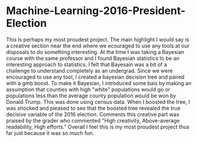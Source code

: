 # Machine-Learning-2016-President-Election
This is perhaps my most proudest project. The main highlight I would say is a creative section near the end where we ecouraged to use any tools at our disposals to do something interesting. At the time I was taking a Bayesian course with the same professor and I found Bayesian statistics to be an interesting approach to statistics. I felt that Bayesain was a bit of a challenge to understand completely as an undergrad. Since we were encouraged to use any tool, I created a bayesian decision tree and paired with a gmb boost. To make it Bayesian, I introduced some bais by making an assumption that counties with high "white" populations would go or populations less than the average county population would be won by Donald Trump. This was done using census data. When I boosted the tree, I was shocked and pleased to see that the boosted tree revealed the true decisive variable of the 2016 election. Comments this creative part was praised by the grader who commented "High creativity, Above-average readability, High efforts." Overall I feel this is my most proudest project thus far just because it was so much fun.  

